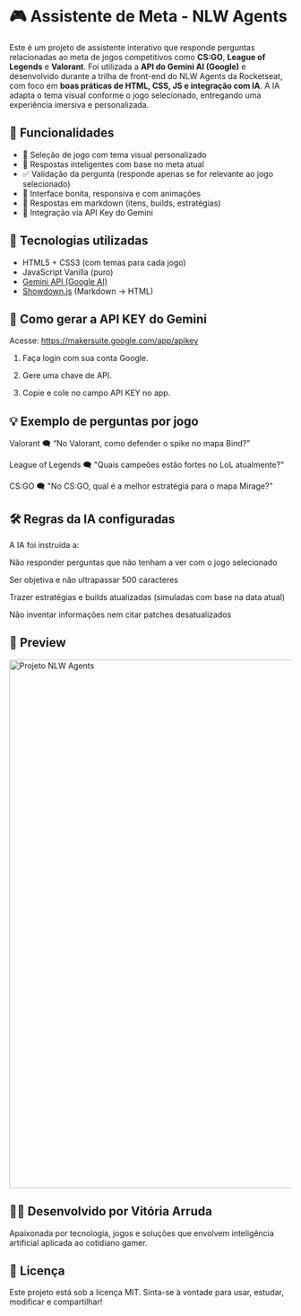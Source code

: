 # 🎮 Assistente de Meta - NLW Agents

Este é um projeto de assistente interativo que responde perguntas relacionadas ao meta de jogos competitivos como **CS:GO**, **League of Legends** e **Valorant**. Foi utilizada a **API do Gemini AI (Google)** e desenvolvido durante a trilha de front-end do NLW Agents da Rocketseat, com foco em **boas práticas de HTML, CSS, JS e integração com IA**. A IA adapta o tema visual conforme o jogo selecionado, entregando uma experiência imersiva e personalizada.


## 🚀 Funcionalidades

- 🎯 Seleção de jogo com tema visual personalizado
- 🤖 Respostas inteligentes com base no meta atual
- ✅ Validação da pergunta (responde apenas se for relevante ao jogo selecionado)
- 🎨 Interface bonita, responsiva e com animações
- 📄 Respostas em markdown (itens, builds, estratégias)
- 🔐 Integração via API Key do Gemini



## 🧠 Tecnologias utilizadas

- HTML5 + CSS3 (com temas para cada jogo)
- JavaScript Vanilla (puro)
- [Gemini API (Google AI)](https://ai.google.dev/)
- [Showdown.js](https://github.com/showdownjs/showdown) (Markdown → HTML)



## 🔐 Como gerar a API KEY do Gemini
Acesse: https://makersuite.google.com/app/apikey

1. Faça login com sua conta Google.

2. Gere uma chave de API.

3. Copie e cole no campo API KEY no app.
   


## 💡 Exemplo de perguntas por jogo

Valorant
🗨️ “No Valorant, como defender o spike no mapa Bind?”

League of Legends
🗨️ "Quais campeões estão fortes no LoL atualmente?"

CS:GO
🗨️ "No CS:GO, qual é a melhor estratégia para o mapa Mirage?"



## 🛠️ Regras da IA configuradas

A IA foi instruída a:

Não responder perguntas que não tenham a ver com o jogo selecionado

Ser objetiva e não ultrapassar 500 caracteres

Trazer estratégias e builds atualizadas (simuladas com base na data atual)

Não inventar informações nem citar patches desatualizados



## 📸 Preview
<img width="1911" height="941" alt="Projeto NLW Agents" src="https://github.com/user-attachments/assets/02f93827-18c3-493c-9366-fe84c7327bcf" />



## 👩‍💻 Desenvolvido por Vitória Arruda
Apaixonada por tecnologia, jogos e soluções que envolvem inteligência artificial aplicada ao cotidiano gamer.



## 📄 Licença

Este projeto está sob a licença MIT.
Sinta-se à vontade para usar, estudar, modificar e compartilhar!
